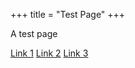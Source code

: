 +++
title = "Test Page"
+++

A test page

[Link 1](jawalan://)
[Link 2](jawalan://test)
[Link 3](https://plyoung.test-app.link/jawalan)


